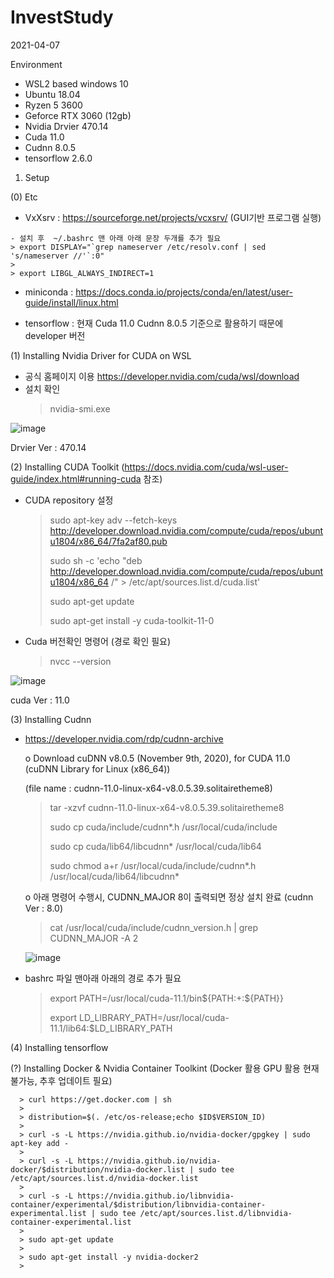 # InvestStudy
2021-04-07

Environment 
 - WSL2 based windows 10
 - Ubuntu 18.04
 - Ryzen 5 3600
 - Geforce RTX 3060 (12gb)
 - Nvidia Drvier 470.14
 - Cuda 11.0
 - Cudnn 8.0.5
 - tensorflow 2.6.0


1. Setup

(0) Etc
   - VxXsrv : https://sourceforge.net/projects/vcxsrv/ (GUI기반 프로그램 실행)
   
    - 설치 후  ~/.bashrc 맨 아래 아래 문장 두개를 추가 필요
    > export DISPLAY="`grep nameserver /etc/resolv.conf | sed 's/nameserver //'`:0"
    > 
    > export LIBGL_ALWAYS_INDIRECT=1
   
   - miniconda : https://docs.conda.io/projects/conda/en/latest/user-guide/install/linux.html 

   - tensorflow : 현재 Cuda 11.0 Cudnn 8.0.5 기준으로 활용하기 때문에 developer 버전 
   
(1) Installing Nvidia Driver for CUDA on WSL
  - 공식 홈페이지 이용 https://developer.nvidia.com/cuda/wsl/download
  - 설치 확인
    > nvidia-smi.exe
    

![image](https://user-images.githubusercontent.com/33775481/115145964-7219e800-a08f-11eb-8160-9827d7b40b57.png)
  
  
 Drvier Ver : 470.14 
 
(2) Installing CUDA Toolkit (https://docs.nvidia.com/cuda/wsl-user-guide/index.html#running-cuda 참조)
  - CUDA repository 설정
    > sudo apt-key adv --fetch-keys http://developer.download.nvidia.com/compute/cuda/repos/ubuntu1804/x86_64/7fa2af80.pub
    > 
    > sudo sh -c 'echo "deb http://developer.download.nvidia.com/compute/cuda/repos/ubuntu1804/x86_64 /" > /etc/apt/sources.list.d/cuda.list'
    >     
    > sudo apt-get update
    >     
    > sudo apt-get install -y cuda-toolkit-11-0
    > 
  
  - Cuda 버전확인 명령어 (경로 확인 필요)
    > nvcc --version

![image](https://user-images.githubusercontent.com/33775481/116100630-129f8600-a6e8-11eb-9932-fed350009818.png)

  cuda Ver : 11.0

(3) Installing Cudnn 
   
   - https://developer.nvidia.com/rdp/cudnn-archive
     
     o  Download cuDNN v8.0.5 (November 9th, 2020), for CUDA 11.0 (cuDNN Library for Linux (x86_64)) 
     
     (file name : cudnn-11.0-linux-x64-v8.0.5.39.solitairetheme8)
     
     > tar -xzvf cudnn-11.0-linux-x64-v8.0.5.39.solitairetheme8
     > 
     > sudo cp cuda/include/cudnn*.h /usr/local/cuda/include
     > 
     > sudo cp cuda/lib64/libcudnn* /usr/local/cuda/lib64
     > 
     > sudo chmod a+r /usr/local/cuda/include/cudnn*.h /usr/local/cuda/lib64/libcudnn*

     o 아래 명령어 수행시, CUDNN_MAJOR 8이 출력되면 정상 설치 완료 (cudnn Ver : 8.0)
     
     >cat /usr/local/cuda/include/cudnn_version.h | grep CUDNN_MAJOR -A 2
     >

     ![image](https://user-images.githubusercontent.com/33775481/116100178-a7ee4a80-a6e7-11eb-9199-b810d12c3527.png)

     
   - bashrc 파일 맨아래 아래의 경로 추가 필요
     
     >export PATH=/usr/local/cuda-11.1/bin${PATH:+:${PATH}}
     >
     >export LD_LIBRARY_PATH=/usr/local/cuda-11.1/lib64:$LD_LIBRARY_PATH
     >
     


 (4) Installing tensorflow      
 
 
   
   
 (?) Installing Docker & Nvidia Container Toolkint (Docker 활용 GPU 활용 현재 불가능, 추후 업데이트 필요)
     
      > curl https://get.docker.com | sh
      > 
      > distribution=$(. /etc/os-release;echo $ID$VERSION_ID)
      > 
      > curl -s -L https://nvidia.github.io/nvidia-docker/gpgkey | sudo apt-key add -
      > 
      > curl -s -L https://nvidia.github.io/nvidia-docker/$distribution/nvidia-docker.list | sudo tee /etc/apt/sources.list.d/nvidia-docker.list
      > 
      > curl -s -L https://nvidia.github.io/libnvidia-container/experimental/$distribution/libnvidia-container-experimental.list | sudo tee /etc/apt/sources.list.d/libnvidia-container-experimental.list
      >
      > sudo apt-get update
      > 
      > sudo apt-get install -y nvidia-docker2
      > 
